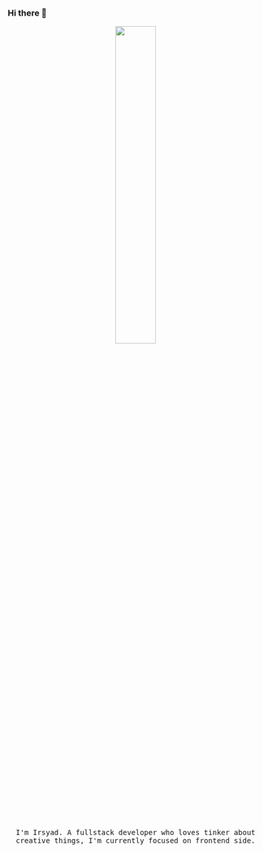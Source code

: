 ### Hi there 👋

<!-- Here are some ideas to get you started:

- 🔭 I’m currently working on ...
- 🌱 I’m currently learning ...
- 👯 I’m looking to collaborate on ...
- 🤔 I’m looking for help with ...
- 💬 Ask me about ...
- 📫 How to reach me: ...
- 😄 Pronouns: ...
- ⚡ Fun fact: ... -->



<p align="center">
  <img src="https://media.tenor.com/ZmZ7UKIc0soAAAAC/anonymous-anonymous-bites-back.gif" width="40%">
  <br><br>
  <samp>
I'm Irsyad. A fullstack developer who loves tinker about creative things, I'm currently focused on frontend side. 
<!--      <br><br>Contact me on <a href="https://twitter.com/surjithctly">Twitter</a> or <a href="mailto&#58;m&#97;i&#108;&#64;su&#114;&#106;&#105;&#116;&#37;68%63tly&#46;i%6E">Send an Email</a> -->
  </samp>
</p>

<!-- [![spotify-github-profile](https://spotify-github-profile.vercel.app/api/view?uid=bqvv090g8pfrdu77diq42t2bb&cover_image=true&theme=novatorem&show_offline=false&background_color=121212&interchange=false&bar_color=000000&bar_color_cover=true)](https://github.com/kittinan/spotify-github-profile) -->
